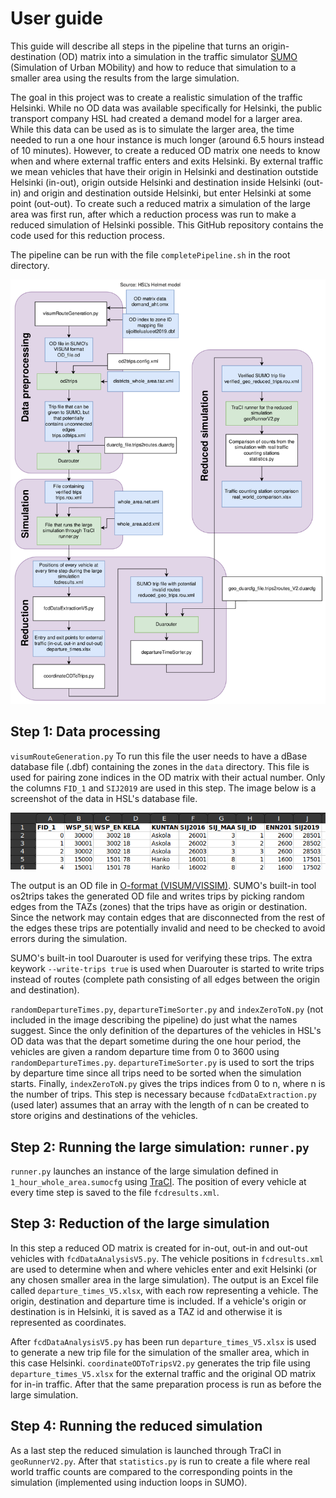 # User guide
This guide will describe all steps in the pipeline that turns an origin-destination (OD) matrix into a simulation in the traffic simulator [SUMO](https://www.eclipse.org/sumo/) (Simulation of Urban MObility) and how to reduce that simulation to a smaller area using the results from the large simulation.

The goal in this project was to create a realistic simulation of the traffic Helsinki. While no OD data was available specifically for Helsinki, the public transport company HSL had created a demand model for a larger area. While this data can be used as is to simulate the larger area, the time needed to run a one hour instance is much longer (around 6.5 hours instead of 10 minutes). However, to create a reduced OD matrix one needs to know when and where external traffic enters and exits Helsinki. By external traffic we mean vehicles that have their origin in Helsinki and destination outstide Helsinki (in-out), origin outside Helsinki and destination inside Helsinki (out-in) and origin and destination outside Helsinki, but enter Helsinki at some point (out-out). To create such a reduced matrix a simulation of the large area was first run, after which a reduction process was run to make a reduced simulation of Helsinki possible. This GitHub repository contains the code used for this reduction process.

The pipeline can be run with the file `completePipeline.sh` in the root directory.

<img src="media/pipeline.png" alt= “” width="900" height="value">

## Step 1: Data processing
`visumRouteGeneration.py`
To run this file the user needs to have a dBase database file (.dbf) containing the zones in the `data` directory. This file is used for pairing zone indices in the OD matrix with their actual number. Only the columns `FID_1` and `SIJ2019` are used in this step. The image below is a screenshot of the data in HSL's database file.

![DBF file](media/dbf_file.png)

The output is an OD file in [O-format (VISUM/VISSIM)](https://sumo.dlr.de/docs/Demand/Importing_O/D_Matrices.html#the_o-format_visumvissim). SUMO's built-in tool  os2trips takes the generated OD file and writes trips by picking random edges from the TAZs (zones) that the trips have as origin or destination. Since the network may contain edges that are disconnected from the rest of the edges these trips are potentially invalid and need to be checked to avoid errors during the simulation.

SUMO's built-in tool Duarouter is used for verifying these trips. The extra keywork `--write-trips true` is used when Duarouter is started to write trips instead of routes (complete path consisting of all edges between the origin and destination).

`randomDepartureTimes.py`, `departureTimeSorter.py` and `indexZeroToN.py` (not included in the image describing the pipeline) do just what the names suggest. Since the only definition of the departures of the vehicles in HSL's OD data was that the depart sometime during the one hour period, the vehicles are given a random departure time from 0 to 3600 using `randomDepartureTimes.py`. `departureTimeSorter.py` is used to sort the trips by departure time since all trips need to be sorted when the simulation starts. Finally, `indexZeroToN.py` gives the trips indices from 0 to n, where n is the number of trips. This step is necessary because `fcdDataExtraction.py` (used later) assumes that an array with the length of n can be created to store origins and destinations of the vehicles.

## Step 2: Running the large simulation: `runner.py`
`runner.py` launches an instance of the large simulation defined in `1_hour_whole_area.sumocfg` using [TraCI](https://sumo.dlr.de/docs/TraCI.html). The position of every vehicle at every time step is saved to the file `fcdresults.xml`.

## Step 3: Reduction of the large simulation
In this step a reduced OD matrix is created for in-out, out-in and out-out vehicles with `fcdDataAnalysisV5.py`. The vehicle positions in `fcdresults.xml` are used to determine when and where vehicles enter and exit Helsinki (or any chosen smaller area in the large simulation). The output is an Excel file called `departure_times_V5.xlsx`, with each row representing a vehicle. The origin, destination and departure time is included. If a vehicle's origin or destination is in Helsinki, it is saved as a TAZ id and otherwise it is represented as coordinates.

After `fcdDataAnalysisV5.py` has been run `departure_times_V5.xlsx` is used to generate a new trip file for the simulation of the smaller area, which in this case Helsinki. `coordinateODToTripsV2.py` generates the trip file using `departure_times_V5.xlsx` for the external traffic and the original OD matrix for in-in traffic. After that the same preparation process is run as before the large simulation.

## Step 4: Running the reduced simulation
As a last step the reduced simulation is launched through TraCI in `geoRunnerV2.py`. After that `statistics.py` is run to create a file where real world traffic counts are compared to the corresponding points in the simulation (implemented using induction loops in SUMO).

<!-- ## Changes that could improve the project
Rename the output file in `visumRouteGeneration.py` to "SUMO_OD_file.od". -->

